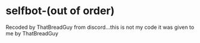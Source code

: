 # selfbot-(out of order)


Recoded by ThatBreadGuy from discord...this is not my code it was given to me by ThatBreadGuy
